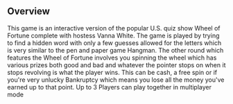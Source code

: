 ## Overview

This game is an interactive version of the popular U.S. quiz show Wheel of Fortune complete with hostess Vanna White. The game is played by trying to find a hidden word with only a few guesses allowed for the letters which is very similar to the pen and paper game Hangman. The other round which features the Wheel of Fortune involves you spinning the wheel which has various prizes both good and bad and whatever the pointer stops on when it stops revolving is what the player wins. This can be cash, a free spin or if you're very unlucky Bankruptcy which means you lose all the money you've earned up to that point. Up to 3 Players can play together in multiplayer mode